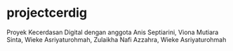 # projectcerdig
Proyek Kecerdasan Digital dengan anggota Anis Septiarini, Viona Mutiara Sinta, Wieke Asriyaturohmah, Zulaikha Nafi Azzahra, Wieke Asriyaturohmah
